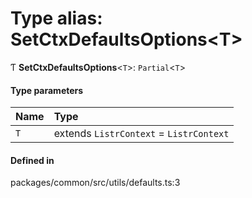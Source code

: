 # Type alias: SetCtxDefaultsOptions<T\>

Ƭ **SetCtxDefaultsOptions**<`T`\>: `Partial`<`T`\>

#### Type parameters

| Name | Type |
| :------ | :------ |
| `T` | extends `ListrContext` = `ListrContext` |

#### Defined in

packages/common/src/utils/defaults.ts:3
